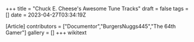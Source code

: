 +++
title = "Chuck E. Cheese's Awesome Tune Tracks"
draft = false
tags = []
date = 2023-04-27T03:34:19Z

[Article]
contributors = ["Documentor","BurgersNuggs445","The 64th Gamer"]
gallery = []
+++
wikitext